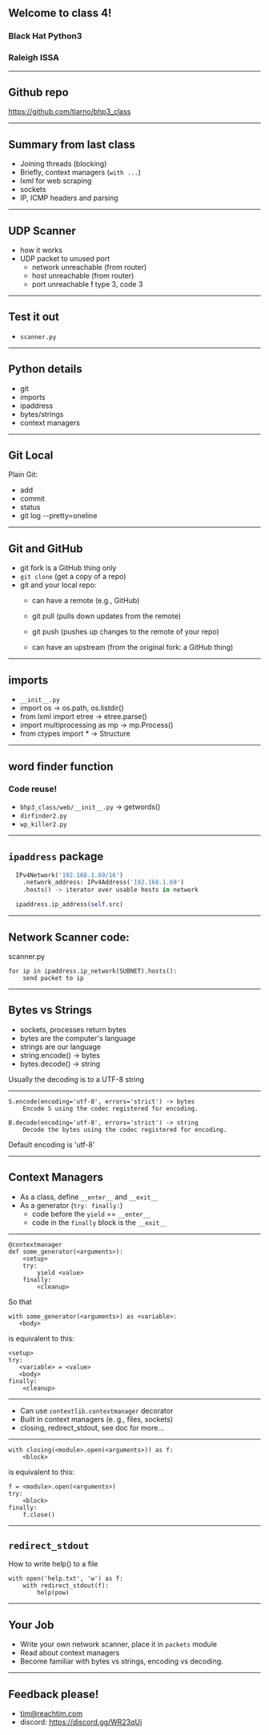 ## Welcome to class 4!

### Black Hat Python3 

### Raleigh ISSA

---

## Github repo

https://github.com/tiarno/bhp3_class

---

## Summary from last class

- Joining threads (blocking)
- Briefly, context managers (`with ...`)
- lxml for web scraping
- sockets
- IP, ICMP headers and parsing

---

## UDP Scanner

- how it works
- UDP packet to unused port
    - network unreachable (from router)
    - host unreachable (from router)
    - port unreachable **!** type 3, code 3

---

## Test it out

- `scanner.py`

---

## Python details

- git
- imports
- ipaddress
- bytes/strings
- context managers

---

## Git Local

Plain Git:

- add
- commit 
- status
- git log --pretty=oneline

---

## Git and GitHub

- git fork is a GitHub thing only
- `git clone` (get a copy of a repo)
- git and your local repo:
    - can have a remote (e.g., GitHub)
    - git pull (pulls down updates from the remote)
    - git push (pushes up changes to the remote of your repo)

    - can have an upstream (from the original fork: a GitHub thing)

---

## imports

- `__init__.py`
- import os -> os.path, os.listdir()
- from lxml import etree -> etree.parse()
- import multiprocessing as mp -> mp.Process()
- from ctypes import * -> Structure

---

## word finder function

### Code reuse!

- `bhp3_class/web/__init__.py` -> getwords()
- `dirfinder2.py`
- `wp_killer2.py`

---

## `ipaddress` package

```python
  IPv4Network('192.168.1.69/16')
    .network_address: IPv4Address('192.168.1.69')
    .hosts() -> iterator over usable hosts in network

  ipaddress.ip_address(self.src)
```

---

## Network Scanner code:

scanner.py
```
for ip in ipaddress.ip_network(SUBNET).hosts():
    send packet to ip
```

---

## Bytes vs Strings

- sockets, processes return bytes
- bytes are the computer's language
- strings are our language
- string.encode() -> bytes
- bytes.decode() -> string

Usually the decoding is to a UTF-8 string

---

```
S.encode(encoding='utf-8', errors='strict') -> bytes
    Encode S using the codec registered for encoding. 

B.decode(encoding='utf-8', errors='strict') -> string
    Decode the bytes using the codec registered for encoding.
```

Default encoding is 'utf-8'

---

## Context Managers

- As a class, define `__enter__` and `__exit__`
- As a generator (`try: finally:`)
    - code before the `yield` == `__enter__`
    - code in the `finally` block is the `__exit__`

---

```
@contextmanager
def some_generator(<arguments>):
    <setup>
    try:
        yield <value>
    finally:
        <cleanup>
```

So that

```
with some_generator(<arguments>) as <variable>:
   <body>

```

is 
equivalent to this:

```
<setup>
try:
   <variable> = <value>
   <body>
finally:
    <cleanup>
```

---

- Can use `contextlib.contextmanager` decorator
- Built in context managers (e. g., files, sockets)
- closing, redirect_stdout, see doc for more...

---

```
with closing(<module>.open(<arguments>)) as f:
    <block>
```
is equivalent to this:

```
f = <module>.open(<arguments>)
try:
    <block>
finally:
    f.close()
```

---

## `redirect_stdout`

How to write help() to a file


```
with open('help.txt', 'w') as f:
    with redirect_stdout(f):
        help(pow)
```

---

## Your Job

- Write your own network scanner, place it in `packets` module
- Read about context managers
- Become familiar with bytes vs strings, encoding vs decoding.

---

## Feedback please!

- tim@reachtim.com
- discord: https://discord.gg/WR23qUj
